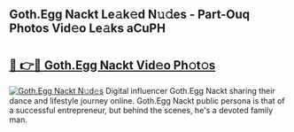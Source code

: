 ## Goth.Egg Nackt Le𝚊k𝚎d N𝚞𝚍es - Part-Ouq Photos Vid𝚎o Le𝚊ks aCuPH

# <h2><a href="http://fb9ro3.evod.top/?m=Goth.Egg+Nackt">🔗 👉🔴 Goth.Egg Nackt Vid𝚎o Ph𝚘t𝚘s</a></h2>

[![Goth.Egg Nackt N𝚞d𝚎s](https://i.imgur.com/8V9OHl7.gif)](http://fb9ro3.evod.top/?m=Goth.Egg+Nackt)
Digital influencer Goth.Egg Nackt sharing their dance and lifestyle journey online. Goth.Egg Nackt public persona is that of a successful entrepreneur, but behind the scenes, he's a devoted family man. 
